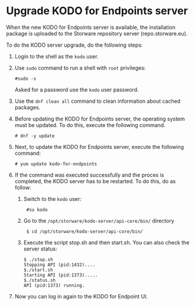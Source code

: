 # Upgrade KODO for Endpoints server

When the new KODO for Endpoints server is available, the installation package is uploaded to the Storware repository server \(repo.storware.eu\). 

To do the KODO server upgrade, do the following steps:

1. Login to the shell as the `kodo` user.
2. Use `sudo` command to run a shell with `root` privileges:

   ```text
   #sudo -s
   ```

   Asked for a password use the `kodo` user password.

3. Use the `dnf clean all` command to clean information about cached packages.
4. Before updating the KODO for Endpoints server, the operating system must be updated. To do this, execute the following command.

   ```
   # dnf -y update
   ```

5. Next, to update the KODO for Endpoints server, execute the following command: 

   ```
   # yum update kodo-for-endpoints
   ```

6. If the command was executed successfully and the proces is completed, the KODO server has to be restarted. To do this, do as follow:
   1. Switch to the `kodo` user:

      ```
       #su kodo
      ```

   2. Go to the `/opt/storware/kodo-server/api-core/bin/` directory

      ```
       $ cd /opt/storware/kodo-server/api-core/bin/
      ```

   3. Execute the script stop.sh and then start.sh. You can also check the server status:

      ```
      $ ./stop.sh
      Stopping API (pid:1432)....
      $./start.sh
      Starting API (pid:1373).....
      $./status.sh
      API (pid:1373) running.
      ```
7. Now you can log in again to the KODO for Endpoint UI.

